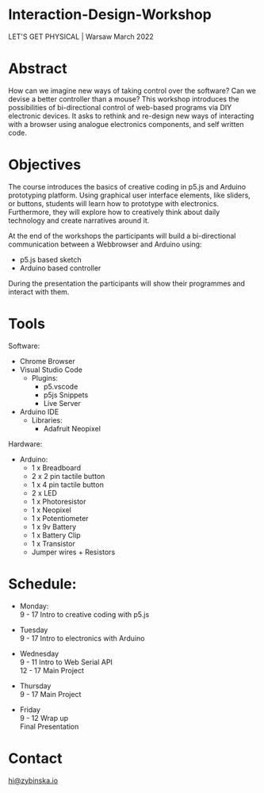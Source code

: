 # Interaction-Design-Workshop
LET'S GET PHYSICAL | Warsaw March 2022



# Abstract
How can we imagine new ways of taking control over the software? Can we devise a better
controller than a mouse? This workshop introduces the possibilities of bi-directional
control of web-based programs via DIY electronic devices. It asks to rethink and re-design
new ways of interacting with a browser using analogue electronics components, and self
written code.


# Objectives
The course introduces the basics of creative coding in p5.js and Arduino prototyping
platform. Using graphical user interface elements, like sliders, or buttons, students will learn 
how to prototype with electronics. Furthermore, they will explore how to creatively think about daily
technology and create narratives around it.

At the end of the workshops the participants will build a bi-directional communication between a Webbrowser and Arduino using:
- p5.js based sketch
- Arduino based controller
  
During the presentation the participants will show their programmes and interact with them.

# Tools

Software:
- Chrome Browser
- Visual Studio Code
  - Plugins:
    - p5.vscode
    - p5js Snippets
    - Live Server
- Arduino IDE
  - Libraries:
    - Adafruit Neopixel

Hardware:
- Arduino:
  - 1 x Breadboard
  - 2 x 2 pin tactile button
  - 1 x 4 pin tactile button
  - 2 x LED
  - 1 x Photoresistor
  - 1 x Neopixel
  - 1 x Potentiometer
  - 1 x 9v Battery
  - 1 x Battery Clip
  - 1 x Transistor
  - Jumper wires + Resistors
 


# Schedule:
- Monday:  
9 - 17 Intro to creative coding with p5.js

- Tuesday  
9 - 17 Intro to electronics with Arduino

- Wednesday  
9 - 11  Intro to Web Serial API  
12 - 17 Main Project

- Thursday  
9 - 17 Main Project

- Friday  
9 - 12 Wrap up  
Final Presentation



# Contact
hi@zybinska.io

